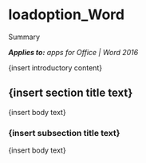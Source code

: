 
# loadoption_Word
Summary

 _**Applies to:** apps for Office | Word 2016_

{insert introductory content}

## {insert section title text}

{insert body text}


### {insert subsection title text}

{insert body text}

